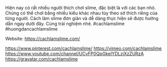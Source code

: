 Hiện nay có rất nhiều người thích chơi slime, đặc biệt là với các bạn nhỏ. Chúng có thể chơi bằng nhiều kiểu khác nhau tùy theo sở thích riêng của từng người. Cách làm slime đơn giản và dễ dàng thực hiện sẽ được hướng dẫn ngay dưới đây. Cùng trải nghiệm nhé. #cachlamslime #huongdancachlamslime

Website: https://cachlamslime.com/

https://www.pinterest.com/cachlamslime/
https://vimeo.com/cachlamslime
https://www.youtube.com/channel/UCvFP0QpGkeIYDLzjXzZURzA
https://gravatar.com/cachlamslime
